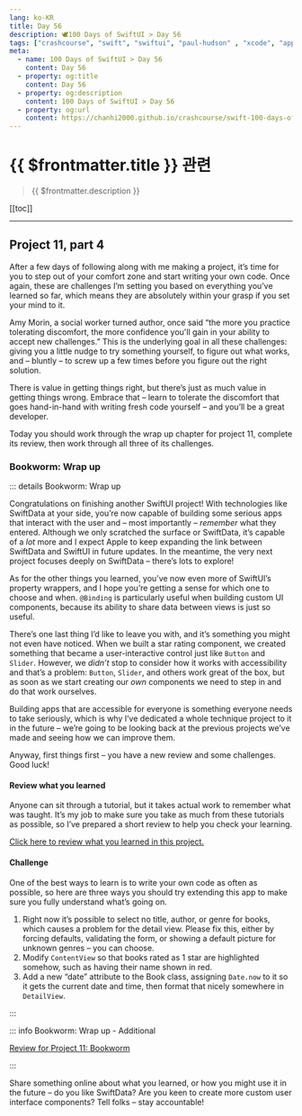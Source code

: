```yaml
---
lang: ko-KR
title: Day 56
description: 🕊️100 Days of SwiftUI > Day 56
tags: ["crashcourse", "swift", "swiftui", "paul-hudson" , "xcode", "appstore"]
meta:
  - name: 100 Days of SwiftUI > Day 56
    content: Day 56
  - property: og:title
    content: Day 56
  - property: og:description
    content: 100 Days of SwiftUI > Day 56
  - property: og:url
    content: https://chanhi2000.github.io/crashcourse/swift-100-days-of-swiftui/56.html
---
```


# {{ $frontmatter.title }} 관련

> {{ $frontmatter.description }}

[[toc]]

---

## Project 11, part 4

After a few days of following along with me making a project, it’s time for you to step out of your comfort zone and start writing your own code. Once again, these are challenges I’m setting you based on everything you’ve learned so far, which means they are absolutely within your grasp if you set your mind to it.

Amy Morin, a social worker turned author, once said “the more you practice tolerating discomfort, the more confidence you'll gain in your ability to accept new challenges.” This is the underlying goal in all these challenges: giving you a little nudge to try something yourself, to figure out what works, and – bluntly – to screw up a few times before you figure out the right solution.

There is value in getting things right, but there’s just as much value in getting things wrong. Embrace that – learn to tolerate the discomfort that goes hand-in-hand with writing fresh code yourself – and you’ll be a great developer.

Today you should work through the wrap up chapter for project 11, complete its review, then work through all three of its challenges.

### Bookworm: Wrap up

::: details Bookworm: Wrap up

Congratulations on finishing another SwiftUI project! With technologies like SwiftData at your side, you’re now capable of building some serious apps that interact with the user and – most importantly – _remember_ what they entered. Although we only scratched the surface or SwiftData, it’s capable of a _lot_ more and I expect Apple to keep expanding the link between SwiftData and SwiftUI in future updates. In the meantime, the very next project focuses deeply on SwiftData – there’s lots to explore!

As for the other things you learned, you’ve now even more of SwiftUI’s property wrappers, and I hope you’re getting a sense for which one to choose and when. `@Binding` is particularly useful when building custom UI components, because its ability to share data between views is just so useful.

There’s one last thing I’d like to leave you with, and it’s something you might not even have noticed. When we built a star rating component, we created something that became a user-interactive control just like `Button` and `Slider`. However, we _didn’t_ stop to consider how it works with accessibility and that’s a problem: `Button`, `Slider`, and others work great of the box, but as soon as we start creating our _own_ components we need to step in and do that work ourselves.

Building apps that are accessible for everyone is something everyone needs to take seriously, which is why I’ve dedicated a whole technique project to it in the future – we’re going to be looking back at the previous projects we’ve made and seeing how we can improve them.

Anyway, first things first – you have a new review and some challenges. Good luck!

#### Review what you learned

Anyone can sit through a tutorial, but it takes actual work to remember what was taught. It’s my job to make sure you take as much from these tutorials as possible, so I’ve prepared a short review to help you check your learning.

[Click here to review what you learned in this project.][bookworm]

#### Challenge

One of the best ways to learn is to write your own code as often as possible, so here are three ways you should try extending this app to make sure you fully understand what’s going on.

1. Right now it’s possible to select no title, author, or genre for books, which causes a problem for the detail view. Please fix this, either by forcing defaults, validating the form, or showing a default picture for unknown genres – you can choose.
2. Modify `ContentView` so that books rated as 1 star are highlighted somehow, such as having their name shown in red.
3. Add a new “date” attribute to the Book class, assigning `Date.now` to it so it gets the current date and time, then format that nicely somewhere in `DetailView`.

:::

::: info Bookworm: Wrap up - Additional

[Review for Project 11: Bookworm][bookworm]

:::

Share something online about what you learned, or how you might use it in the future – do you like SwiftData? Are you keen to create more custom user interface components? Tell folks – stay accountable!

[bookworm]: https://www.hackingwithswift.com/review/ios-swiftui/bookworm